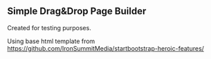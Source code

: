 ## Simple Drag&Drop Page Builder

Created for testing purposes.

Using base html template from https://github.com/IronSummitMedia/startbootstrap-heroic-features/
